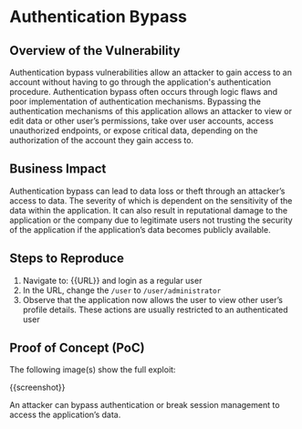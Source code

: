 # Authentication Bypass

## Overview of the Vulnerability

Authentication bypass vulnerabilities allow an attacker to gain access to an account without having to go through the application's authentication procedure. Authentication bypass often occurs through logic flaws and poor implementation of authentication mechanisms. Bypassing the authentication mechanisms of this application allows an attacker to view or edit data or other user’s permissions, take over user accounts, access unauthorized endpoints, or expose critical data, depending on the authorization of the account they gain access to.

## Business Impact

Authentication bypass can lead to data loss or theft through an attacker’s access to data. The severity of which is dependent on the sensitivity of the data within the application. It can also result in reputational damage to the application or the company due to legitimate users not trusting the security of the application if the application’s data becomes publicly available.

## Steps to Reproduce

1. Navigate to: {{URL}} and login as a regular user
1. In the URL, change the `/user` to `/user/administrator`
1. Observe that the application now allows the user to view other user’s profile details. These actions are usually restricted to an authenticated user

## Proof of Concept (PoC)

The following image(s) show the full exploit:

{{screenshot}}

An attacker can bypass authentication or break session management to access the application’s data.

